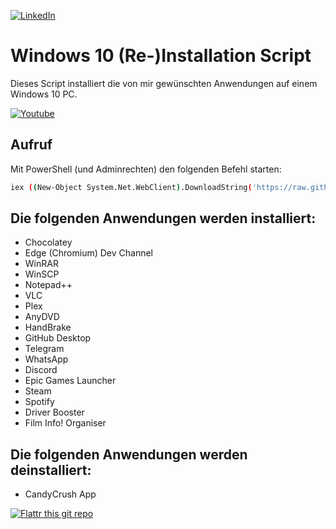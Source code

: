 <!--
*** Thanks for checking out the Best-README-Template. If you have a suggestion
*** that would make this better, please fork the repo and create a pull request
*** or simply open an issue with the tag "enhancement".
*** Thanks again! Now go create something AMAZING! :D
-->



<!-- PROJECT SHIELDS -->
<!--
*** I'm using markdown "reference style" links for readability.
*** Reference links are enclosed in brackets [ ] instead of parentheses ( ).
*** See the bottom of this document for the declaration of the reference variables
*** for contributors-url, forks-url, etc. This is an optional, concise syntax you may use.
*** https://www.markdownguide.org/basic-syntax/#reference-style-links
-->

[![LinkedIn][linkedin-shield]][linkedin-url]



# Windows 10 (Re-)Installation Script
Dieses Script installiert die von mir gewünschten Anwendungen auf einem Windows 10 PC.

[![Youtube](https://img.youtube.com/vi/qpW2zixWoRk/0.jpg)](https://www.youtube.com/watch?v=qpW2zixWoRk)


## Aufruf
Mit PowerShell (und Adminrechten) den folgenden Befehl starten:
```sh
iex ((New-Object System.Net.WebClient).DownloadString('https://raw.githubusercontent.com/RalfEs73/win10_reinstall/master/win10_reinstall.ps1'))
```

## Die folgenden Anwendungen werden installiert:
* Chocolatey
* Edge (Chromium) Dev Channel
* WinRAR
* WinSCP
* Notepad++
* VLC
* Plex
* AnyDVD
* HandBrake
* GitHub Desktop
* Telegram
* WhatsApp
* Discord
* Epic Games Launcher
* Steam
* Spotify
* Driver Booster
* Film Info! Organiser

## Die folgenden Anwendungen werden deinstalliert:
* CandyCrush App

[![Flattr this git repo](http://api.flattr.com/button/flattr-badge-large.png)](https://flattr.com/submit/auto?user_id=ralfes&url=https://github.com/ralfes/Windows10Install&title=Windows10Install&language=&tags=github&category=software) 


<!-- MARKDOWN LINKS & IMAGES -->
<!-- https://www.markdownguide.org/basic-syntax/#reference-style-links -->
[linkedin-shield]: https://img.shields.io/badge/-LinkedIn-black.svg?style=for-the-badge&logo=linkedin&colorB=555
[linkedin-url]: https://linkedin.com/in/ralfes
